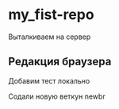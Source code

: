 ﻿# my_fist-repo
Выталкиваем на сервер
## Редакция браузера

Добавим тест локально

Содали новую веткун newbr
